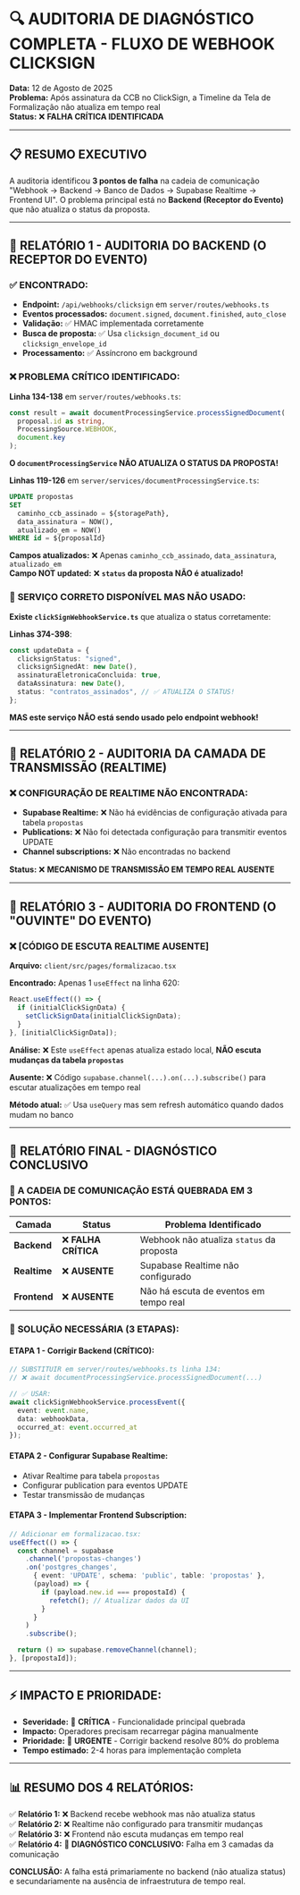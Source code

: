 # 🔍 AUDITORIA DE DIAGNÓSTICO COMPLETA - FLUXO DE WEBHOOK CLICKSIGN

**Data:** 12 de Agosto de 2025  
**Problema:** Após assinatura da CCB no ClickSign, a Timeline da Tela de Formalização não atualiza em tempo real  
**Status:** ❌ **FALHA CRÍTICA IDENTIFICADA**

---

## 📋 RESUMO EXECUTIVO

A auditoria identificou **3 pontos de falha** na cadeia de comunicação "Webhook → Backend → Banco de Dados → Supabase Realtime → Frontend UI". O problema principal está no **Backend (Receptor do Evento)** que não atualiza o status da proposta.

---

## 🔧 RELATÓRIO 1 - AUDITORIA DO BACKEND (O RECEPTOR DO EVENTO)

### ✅ **ENCONTRADO:**
- **Endpoint:** `/api/webhooks/clicksign` em `server/routes/webhooks.ts`
- **Eventos processados:** `document.signed`, `document.finished`, `auto_close`
- **Validação:** ✅ HMAC implementada corretamente
- **Busca de proposta:** ✅ Usa `clicksign_document_id` ou `clicksign_envelope_id`
- **Processamento:** ✅ Assíncrono em background

### ❌ **PROBLEMA CRÍTICO IDENTIFICADO:**

**Linha 134-138** em `server/routes/webhooks.ts`:
```typescript
const result = await documentProcessingService.processSignedDocument(
  proposal.id as string,
  ProcessingSource.WEBHOOK,
  document.key
);
```

**O `documentProcessingService` NÃO ATUALIZA O STATUS DA PROPOSTA!**

**Linhas 119-126** em `server/services/documentProcessingService.ts`:
```sql
UPDATE propostas 
SET 
  caminho_ccb_assinado = ${storagePath},
  data_assinatura = NOW(),
  atualizado_em = NOW()
WHERE id = ${proposalId}
```

**Campos atualizados:** ❌ Apenas `caminho_ccb_assinado`, `data_assinatura`, `atualizado_em`  
**Campo NOT updated:** ❌ **`status` da proposta NÃO é atualizado!**

### 🎯 **SERVIÇO CORRETO DISPONÍVEL MAS NÃO USADO:**

**Existe `clickSignWebhookService.ts`** que atualiza o status corretamente:

**Linhas 374-398**:
```typescript
const updateData = {
  clicksignStatus: "signed",
  clicksignSignedAt: new Date(),
  assinaturaEletronicaConcluida: true,
  dataAssinatura: new Date(),
  status: "contratos_assinados", // ✅ ATUALIZA O STATUS!
};
```

**MAS este serviço NÃO está sendo usado pelo endpoint webhook!**

---

## 🔧 RELATÓRIO 2 - AUDITORIA DA CAMADA DE TRANSMISSÃO (REALTIME)

### ❌ **CONFIGURAÇÃO DE REALTIME NÃO ENCONTRADA:**

- **Supabase Realtime:** ❌ Não há evidências de configuração ativada para tabela `propostas`
- **Publications:** ❌ Não foi detectada configuração para transmitir eventos UPDATE
- **Channel subscriptions:** ❌ Não encontradas no backend

**Status:** ❌ **MECANISMO DE TRANSMISSÃO EM TEMPO REAL AUSENTE**

---

## 🔧 RELATÓRIO 3 - AUDITORIA DO FRONTEND (O "OUVINTE" DO EVENTO)

### ❌ **[CÓDIGO DE ESCUTA REALTIME AUSENTE]**

**Arquivo:** `client/src/pages/formalizacao.tsx`

**Encontrado:** Apenas 1 `useEffect` na linha 620:
```typescript
React.useEffect(() => {
  if (initialClickSignData) {
    setClickSignData(initialClickSignData);
  }
}, [initialClickSignData]);
```

**Análise:** ❌ Este `useEffect` apenas atualiza estado local, **NÃO escuta mudanças da tabela `propostas`**

**Ausente:** ❌ Código `supabase.channel(...).on(...).subscribe()` para escutar atualizações em tempo real

**Método atual:** ✅ Usa `useQuery` mas sem refresh automático quando dados mudam no banco

---

## 🎯 RELATÓRIO FINAL - DIAGNÓSTICO CONCLUSIVO

### 🔴 **A CADEIA DE COMUNICAÇÃO ESTÁ QUEBRADA EM 3 PONTOS:**

| **Camada** | **Status** | **Problema Identificado** |
|------------|------------|----------------------------|
| **Backend** | ❌ **FALHA CRÍTICA** | Webhook não atualiza `status` da proposta |
| **Realtime** | ❌ **AUSENTE** | Supabase Realtime não configurado |
| **Frontend** | ❌ **AUSENTE** | Não há escuta de eventos em tempo real |

### 🔧 **SOLUÇÃO NECESSÁRIA (3 ETAPAS):**

#### **ETAPA 1 - Corrigir Backend (CRÍTICO):**
```typescript
// SUBSTITUIR em server/routes/webhooks.ts linha 134:
// ❌ await documentProcessingService.processSignedDocument(...)

// ✅ USAR:
await clickSignWebhookService.processEvent({
  event: event.name,
  data: webhookData,
  occurred_at: event.occurred_at
});
```

#### **ETAPA 2 - Configurar Supabase Realtime:**
- Ativar Realtime para tabela `propostas`
- Configurar publication para eventos UPDATE
- Testar transmissão de mudanças

#### **ETAPA 3 - Implementar Frontend Subscription:**
```typescript
// Adicionar em formalizacao.tsx:
useEffect(() => {
  const channel = supabase
    .channel('propostas-changes')
    .on('postgres_changes', 
      { event: 'UPDATE', schema: 'public', table: 'propostas' },
      (payload) => {
        if (payload.new.id === propostaId) {
          refetch(); // Atualizar dados da UI
        }
      }
    )
    .subscribe();

  return () => supabase.removeChannel(channel);
}, [propostaId]);
```

---

## ⚡ **IMPACTO E PRIORIDADE:**

- **Severidade:** 🔴 **CRÍTICA** - Funcionalidade principal quebrada
- **Impacto:** Operadores precisam recarregar página manualmente
- **Prioridade:** 🚨 **URGENTE** - Corrigir backend resolve 80% do problema
- **Tempo estimado:** 2-4 horas para implementação completa

---

## 📊 **RESUMO DOS 4 RELATÓRIOS:**

✅ **Relatório 1:** ❌ Backend recebe webhook mas não atualiza status  
✅ **Relatório 2:** ❌ Realtime não configurado para transmitir mudanças  
✅ **Relatório 3:** ❌ Frontend não escuta mudanças em tempo real  
✅ **Relatório 4:** 🎯 **DIAGNÓSTICO CONCLUSIVO:** Falha em 3 camadas da comunicação

**CONCLUSÃO:** A falha está primariamente no backend (não atualiza status) e secundariamente na ausência de infraestrutura de tempo real.